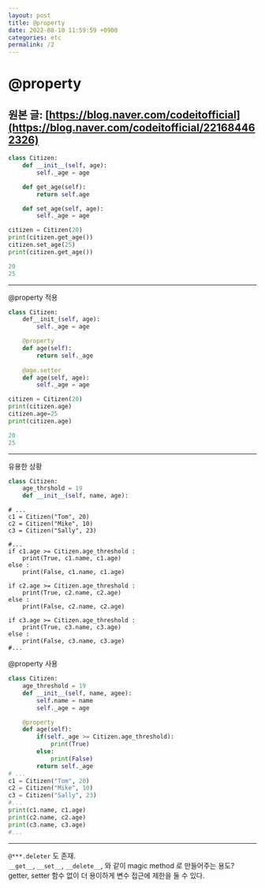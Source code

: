 ```yaml
---
layout: post
title: @property
date: 2022-08-10 11:59:59 +0900
categories: etc
permalink: /2
---
```


# @property

## 원본 글: [https://blog.naver.com/codeitofficial](https://blog.naver.com/codeitofficial/221684462326)

```python
class Citizen:
    def __init__(self, age):
        self._age = age

    def get_age(self):
        return self.age

    def set_age(self, age):
        self._age = age

citizen = Citizen(20)
print(citizen.get_age())
citizen.set_age(25)
print(citizen.get_age())
```

```python
20
25
```
---
@property 적용
```python
class Citizen:
    def__init_(self, age):
        self._age = age

    @property
    def age(self):
        return self._age
    
    @age.setter
    def age(self, age):
        self._age = age

citizen = Citizen(20)
print(citizen.age)
citizen.age=25
print(citizen.age)
```

```python
20
25
```

---
유용한 상황

``` python
class Citizen:
    age_thrshold = 19
    def __init__(self, name, age):
```
```
# ...
c1 = Citizen("Tom", 20)
c2 = Citizen("Mike", 10)
c3 = Citizen("Sally", 23)

#...
if c1.age >= Citizen.age_threshold :
	print(True, c1.name, c1.age)
else :
	print(False, c1.name, c1.age) 

if c2.age >= Citizen.age_threshold :
	print(True, c2.name, c2.age)
else :
	print(False, c2.name, c2.age) 

if c3.age >= Citizen.age_threshold :
    print(True, c3.name, c3.age)
else :
	print(False, c3.name, c3.age) 
#...
```
@property 사용
```python
class Citizen:
	age_threshold = 19
    def __init__(self, name, agee):
		self.name = name
        self._age = age

    @property
    def age(self):
        if(self._age >= Citizen.age_threshold):
            print(True)
        else:
            print(False)
        return self._age
# ...
c1 = Citizen("Tom", 20)
c2 = Citizen("Mike", 10)
c3 = Citizen("Sally", 23)
#...
print(c1.name, c1.age)
print(c2.name, c2.age)
print(c3.name, c3.age)
#...
```
---
```@***.deleter``` 도 존재. <br/>
```__get__```, ```__set__```, ```__delete__```, 와 같이 magic method 로 만들어주는 용도? <br/>
getter, setter 함수 없이 더 용이하게 변수 접근에 제한을 둘 수 있다.
